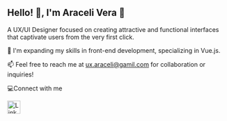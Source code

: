 ## Hello! 👋, I'm Araceli Vera 🌸
A UX/UI Designer focused on creating attractive and functional interfaces that captivate users from the very first click.

🌱 I'm expanding my skills in front-end development, specializing in Vue.js.

📫 Feel free to reach me at ux.araceli@gamil.com for collaboration or inquiries!


💻Connect with me

<a href="https://www.linkedin.com/in/aracelivg/">
    <img src="![image](https://github.com/user-attachments/assets/66476c29-6f79-4be5-b814-e7a34c37a106)
" alt="LinkedIn" width="30" />
</a>
